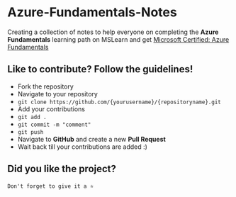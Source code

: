 # Azure-Fundamentals-Notes

Creating a collection of notes to help everyone on completing the **Azure Fundamentals** learning path on MSLearn and get [Microsoft Certified: Azure Fundamentals](https://docs.microsoft.com/en-us/learn/certifications/azure-fundamentals)

## Like to contribute? Follow the guidelines!

- Fork the repository
- Navigate to your repository
- `git clone https://github.com/{yourusername}/{repositoryname}.git`
- Add your contributions
- `git add .`
- `git commit -m "comment"`
- `git push`
- Navigate to **GitHub** and create a new **Pull Request**
- Wait back till your contributions are added :)

## Did you like the project? 

`Don't forget to give it a ⭐`
